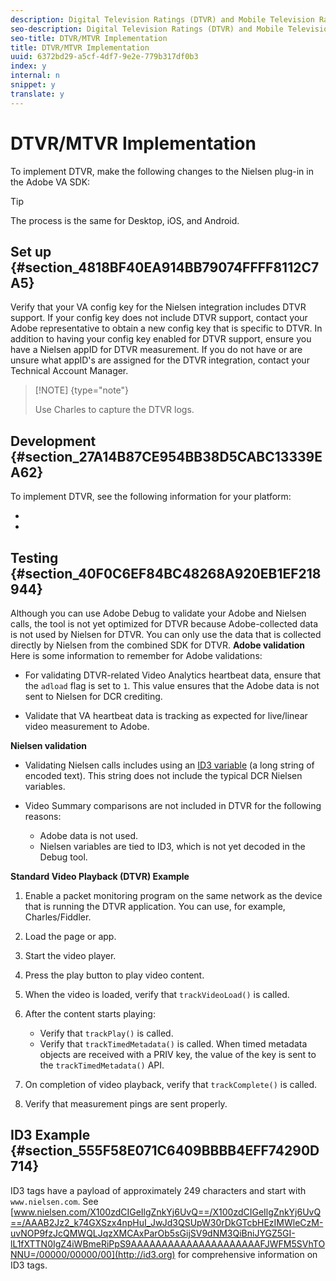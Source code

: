 ```yaml
---
description: Digital Television Ratings (DTVR) and Mobile Television Ratings (MTVR) are Nielsen products that measure live TV viewing up to seven days of broadcasting without a change in national ads.
seo-description: Digital Television Ratings (DTVR) and Mobile Television Ratings (MTVR) are Nielsen products that measure live TV viewing up to seven days of broadcasting without a change in national ads.
seo-title: DTVR/MTVR Implementation
title: DTVR/MTVR Implementation
uuid: 6372bd29-a5cf-4df7-9e2e-779b317df0b3
index: y
internal: n
snippet: y
translate: y
---
```


# DTVR/MTVR Implementation

To implement DTVR, make the following changes to the Nielsen plug-in in the Adobe VA SDK:

>[!TIP]
>
>The process is the same for Desktop, iOS, and Android.


## Set up {#section_4818BF40EA914BB79074FFFF8112C7A5}

Verify that your VA config key for the Nielsen integration includes DTVR support. If your config key does not include DTVR support, contact your Adobe representative to obtain a new config key that is specific to DTVR.
In addition to having your config key enabled for DTVR support, ensure you have a Nielsen appID for DTVR measurement. If you do not have or are unsure what appID's are assigned for the DTVR integration, contact your Technical Account Manager.

>[!NOTE] {type="note"}
>
>Use Charles to capture the DTVR logs.


## Development {#section_27A14B87CE954BB38D5CABC13339EA62}

To implement DTVR, see the following information for your platform:

* [](c_dcr_impl-2.x-n.md)
* [](c_dcr_impl-1.5-1.6.md)


## Testing {#section_40F0C6EF84BC48268A920EB1EF218944}

Although you can use Adobe Debug to validate your Adobe and Nielsen calls, the tool is not yet optimized for DTVR because Adobe-collected data is not used by Nielsen for DTVR. You can only use the data that is collected directly by Nielsen from the combined SDK for DTVR.
**Adobe validation** 
Here is some information to remember for Adobe validations:

* For validating DTVR-related Video Analytics heartbeat data, ensure that the `adload` flag is set to `1`. This value ensures that the Adobe data is not sent to Nielsen for DCR crediting.

* Validate that VA heartbeat data is tracking as expected for live/linear video measurement to Adobe.

**Nielsen validation** 

* Validating Nielsen calls includes using an [ID3 variable](#concept_CE553265019A45C58B234EF6F37DB12B/section_555F58E071C6409BBBB4EFF74290D714) (a long string of encoded text). This string does not include the typical DCR Nielsen variables.

* Video Summary comparisons are not included in DTVR for the following reasons: 
    * Adobe data is not used.
    * Nielsen variables are tied to ID3, which is not yet decoded in the Debug tool.


**Standard Video Playback (DTVR) Example** 

1. Enable a packet monitoring program on the same network as the device that is running the DTVR application. You can use, for example, Charles/Fiddler.

1. Load the page or app.
1. Start the video player.
1. Press the play button to play video content.
1. When the video is loaded, verify that `trackVideoLoad()` is called.
1. After the content starts playing: 
    * Verify that `trackPlay()` is called.
    * Verify that `trackTimedMetadata()` is called. When timed metadata objects are received with a PRIV key, the value of the key is sent to the `trackTimedMetadata()` API. 



1. On completion of video playback, verify that `trackComplete()` is called.
1. Verify that measurement pings are sent properly.


## ID3 Example {#section_555F58E071C6409BBBB4EFF74290D714}

ID3 tags have a payload of approximately 249 characters and start with `www.nielsen.com`. 
See [www.nielsen.com/X100zdCIGeIlgZnkYj6UvQ==/X100zdCIGeIlgZnkYj6UvQ==/AAAB2Jz2_k74GXSzx4npHuI_JwJd3QSUpW30rDkGTcbHEzIMWleCzM-uvNOP9fzJcQMWQLJqzXMCAxParOb5sGijSV9dNM3QiBniJYGZ5GI-lL1fXTTN0IgZ4iWBmeRiPpS9AAAAAAAAAAAAAAAAAAAAAFJWFM5SVhTONNU=/00000/00000/00](http://id3.org) for comprehensive information on ID3 tags.
